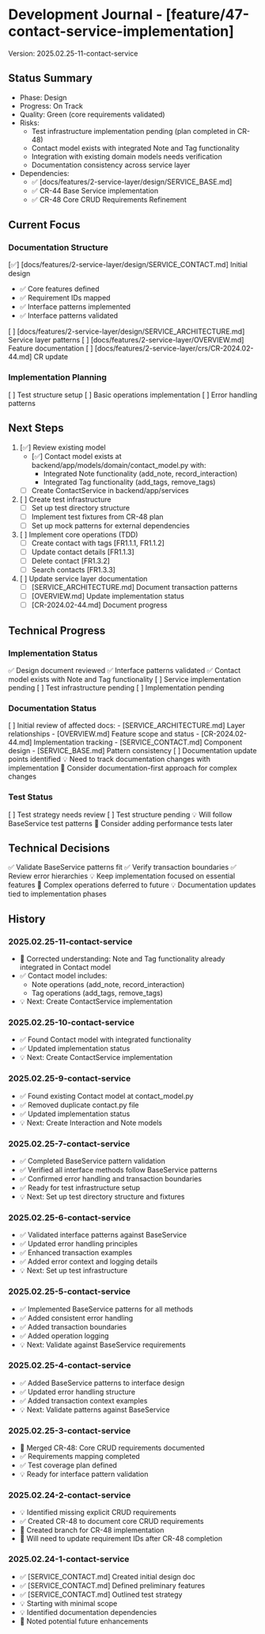 # Development Journal - [feature/47-contact-service-implementation]
Version: 2025.02.25-11-contact-service

## Status Summary
- Phase: Design
- Progress: On Track
- Quality: Green (core requirements validated)
- Risks:
  - Test infrastructure implementation pending (plan completed in CR-48)
  - Contact model exists with integrated Note and Tag functionality
  - Integration with existing domain models needs verification
  - Documentation consistency across service layer
- Dependencies:
  - ✅ [docs/features/2-service-layer/design/SERVICE_BASE.md]
  - ✅ CR-44 Base Service implementation
  - ✅ CR-48 Core CRUD Requirements Refinement

## Current Focus
### Documentation Structure
[✅] [docs/features/2-service-layer/design/SERVICE_CONTACT.md] Initial design
  - ✅ Core features defined
  - ✅ Requirement IDs mapped
  - ✅ Interface patterns implemented
  - ✅ Interface patterns validated

[ ] [docs/features/2-service-layer/design/SERVICE_ARCHITECTURE.md] Service layer patterns
[ ] [docs/features/2-service-layer/OVERVIEW.md] Feature documentation
[ ] [docs/features/2-service-layer/crs/CR-2024.02-44.md] CR update

### Implementation Planning
[ ] Test structure setup
[ ] Basic operations implementation
[ ] Error handling patterns

## Next Steps
1. [✅] Review existing model
   - [✅] Contact model exists at backend/app/models/domain/contact_model.py with:
     - Integrated Note functionality (add_note, record_interaction)
     - Integrated Tag functionality (add_tags, remove_tags)
   - [ ] Create ContactService in backend/app/services

2. [ ] Create test infrastructure
   - [ ] Set up test directory structure
   - [ ] Implement test fixtures from CR-48 plan
   - [ ] Set up mock patterns for external dependencies

3. [ ] Implement core operations (TDD)
   - [ ] Create contact with tags [FR1.1.1, FR1.1.2]
   - [ ] Update contact details [FR1.1.3]
   - [ ] Delete contact [FR1.3.2]
   - [ ] Search contacts [FR1.3.3]

4. [ ] Update service layer documentation
   - [ ] [SERVICE_ARCHITECTURE.md] Document transaction patterns
   - [ ] [OVERVIEW.md] Update implementation status
   - [ ] [CR-2024.02-44.md] Document progress

## Technical Progress
### Implementation Status
✅ Design document reviewed
✅ Interface patterns validated
✅ Contact model exists with Note and Tag functionality
[ ] Service implementation pending
[ ] Test infrastructure pending
[ ] Implementation pending

### Documentation Status
[ ] Initial review of affected docs:
    - [SERVICE_ARCHITECTURE.md] Layer relationships
    - [OVERVIEW.md] Feature scope and status
    - [CR-2024.02-44.md] Implementation tracking
    - [SERVICE_CONTACT.md] Component design
    - [SERVICE_BASE.md] Pattern consistency
[ ] Documentation update points identified
💡 Need to track documentation changes with implementation
🔄 Consider documentation-first approach for complex changes

### Test Status
[ ] Test strategy needs review
[ ] Test structure pending
💡 Will follow BaseService test patterns
🔄 Consider adding performance tests later

## Technical Decisions
✅ Validate BaseService patterns fit
✅ Verify transaction boundaries
✅ Review error hierarchies
💡 Keep implementation focused on essential features
🔄 Complex operations deferred to future
💡 Documentation updates tied to implementation phases

## History
### 2025.02.25-11-contact-service
- 🔄 Corrected understanding: Note and Tag functionality already integrated in Contact model
- ✅ Contact model includes:
  - Note operations (add_note, record_interaction)
  - Tag operations (add_tags, remove_tags)
- 💡 Next: Create ContactService implementation

### 2025.02.25-10-contact-service
- ✅ Found Contact model with integrated functionality
- ✅ Updated implementation status
- 💡 Next: Create ContactService implementation

### 2025.02.25-9-contact-service
- ✅ Found existing Contact model at contact_model.py
- ✅ Removed duplicate contact.py file
- ✅ Updated implementation status
- 💡 Next: Create Interaction and Note models

### 2025.02.25-7-contact-service
- ✅ Completed BaseService pattern validation
- ✅ Verified all interface methods follow BaseService patterns
- ✅ Confirmed error handling and transaction boundaries
- ✅ Ready for test infrastructure setup
- 💡 Next: Set up test directory structure and fixtures

### 2025.02.25-6-contact-service
- ✅ Validated interface patterns against BaseService
- ✅ Updated error handling principles
- ✅ Enhanced transaction examples
- ✅ Added error context and logging details
- 💡 Next: Set up test infrastructure

### 2025.02.25-5-contact-service
- ✅ Implemented BaseService patterns for all methods
- ✅ Added consistent error handling
- ✅ Added transaction boundaries
- ✅ Added operation logging
- 💡 Next: Validate against BaseService requirements

### 2025.02.25-4-contact-service
- ✅ Added BaseService patterns to interface design
- ✅ Updated error handling structure
- ✅ Added transaction context examples
- 💡 Next: Validate patterns against BaseService

### 2025.02.25-3-contact-service
- 🔹 Merged CR-48: Core CRUD requirements documented
- ✅ Requirements mapping completed
- ✅ Test coverage plan defined
- 💡 Ready for interface pattern validation

### 2025.02.24-2-contact-service
- 💡 Identified missing explicit CRUD requirements
- ✅ Created CR-48 to document core CRUD requirements
- 🔵 Created branch for CR-48 implementation
- 🔄 Will need to update requirement IDs after CR-48 completion

### 2025.02.24-1-contact-service
- ✅ [SERVICE_CONTACT.md] Created initial design doc
- ✅ [SERVICE_CONTACT.md] Defined preliminary features
- ✅ [SERVICE_CONTACT.md] Outlined test strategy
- 💡 Starting with minimal scope
- 💡 Identified documentation dependencies
- 🔄 Noted potential future enhancements
